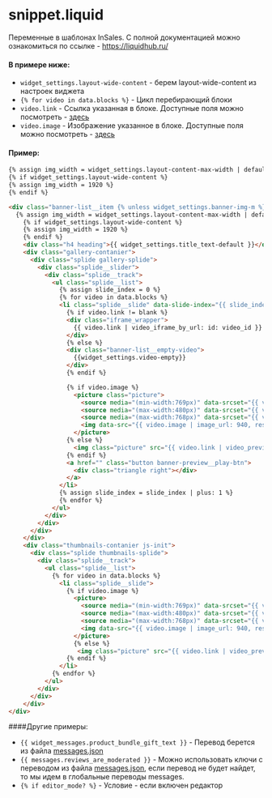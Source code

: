 # snippet.liquid

Переменные в шаблонах InSales. С полной документацией можно ознакомиться по ссылке - <a href="https://liquidhub.ru/" target="_blank">https://liquidhub.ru/</a>

#### В примере ниже:
- `widget_settings.layout-wide-content` - берем layout-wide-content из настроек виджета
- `{% for video in data.blocks %}` - Цикл перебирающий блоки 
- `video.link` - Ссылка указанная в блоке. Доступные поля можно посмотреть - <a href="/4%20поколение/Виджеты/info/#blocks_example">здесь</a>
- `video.image` - Изображение указанное в блоке. Доступные поля можно посмотреть - <a href="/4%20поколение/Виджеты/info/#blocks_example">здесь</a> 

#### Пример:
```HTML
{% assign img_width = widget_settings.layout-content-max-width | default: settings.layout-content-max-width  %}
{% if widget_settings.layout-wide-content %}
{% assign img_width = 1920 %}
{% endif %}

<div class="banner-list__item {% unless widget_settings.banner-img-m %}show-mobile{% endunless %}">
  {% assign img_width = widget_settings.layout-content-max-width | default: settings.layout-content-max-width  %}
    {% if widget_settings.layout-wide-content %}
    {% assign img_width = 1920 %}
    {% endif %}
    <div class="h4 heading">{{ widget_settings.title_text-default }}</div>
    <div class="gallery-contanier">
      <div class="splide gallery-splide">
        <div class="splide__slider">
          <div class="splide__track">
            <ul class="splide__list">
              {% assign slide_index = 0 %}
              {% for video in data.blocks %}
              <li class="splide__slide" data-slide-index="{{ slide_index }}">
                {% if video.link != blank %}
                <div class="iframe_wrapper">
                  {{ video.link | video_iframe_by_url: id: video_id }}
                </div>
                {% else %}
                <div class="banner-list__empty-video">
                  {{widget_settings.video-empty}}
                </div>
                {% endif %}

                {% if video.image %}
                  <picture class="picture">
                    <source media="(min-width:769px)" data-srcset="{{ video.image | image_url: img_width, format: 'webp', resizing_type: 'fit_width' }}" type="image/webp" class="lazyload">
                    <source media="(max-width:480px)" data-srcset="{{ video.image | image_url: 500, format: 'webp', resizing_type: 'fit_width' }}" type="image/webp" class="lazyload">
                    <source media="(max-width:768px)" data-srcset="{{ video.image | image_url: 768, format: 'webp', resizing_type: 'fit_width' }}" type="image/webp" class="lazyload">
                    <img data-src="{{ video.image | image_url: 940, resizing_type: 'fit_width' }}" class="lazyload">
                  </picture>
                {% else %}
                  <img class="picture" src="{{ video.link | video_preview_by_url }}" style="max-width: 100%" />
                {% endif %}
                <a href="" class="button banner-preview__play-btn">
                  <div class="triangle right"></div>
                </a>
              </li>
              {% assign slide_index = slide_index | plus: 1 %}
              {% endfor %}
            </ul>
          </div>
        </div>
      </div>
    </div>
    <div class="thumbnails-contanier js-init">
      <div class="splide thumbnails-splide">
        <div class="splide__track">
          <ul class="splide__list">
            {% for video in data.blocks %}
              <li class="splide__slide">
                {% if video.image %}
                  <picture>
                    <source media="(min-width:769px)" data-srcset="{{ video.image | image_url: img_width, format: 'webp', resizing_type: 'fit_width' }}" type="image/webp" class="lazyload">
                    <source media="(max-width:480px)" data-srcset="{{ video.image | image_url: 500, format: 'webp', resizing_type: 'fit_width' }}" type="image/webp" class="lazyload">
                    <source media="(max-width:768px)" data-srcset="{{ video.image | image_url: 768, format: 'webp', resizing_type: 'fit_width' }}" type="image/webp" class="lazyload">
                    <img data-src="{{ video.image | image_url: 940, resizing_type: 'fit_width' }}" class="lazyload">
                  </picture>
                  {% else %}
                   <img class="picture" src="{{ video.link | video_preview_by_url }}" style="max-width: 100%" />
                {% endif %}
              </li>
            {% endfor %}
          </ul>
        </div>
      </div>
    </div>
</div>
```


####Другие примеры:
- `{{ widget_messages.product_bundle_gift_text }}` - Перевод берется из файла <a href="/4%20поколение/Виджеты/messages/" id="translate_example">messages.json</a>
- `{{ messages.reviews_are_moderated }}` - Можно использовать ключи с переводом из файла <a href="/4%20поколение/Виджеты/messages/">messages.json</a>, если перевод не будет найдет, то мы идем в глобальные переводы messages.
- `{% if editor_mode? %}` - Условие - если включен редактор